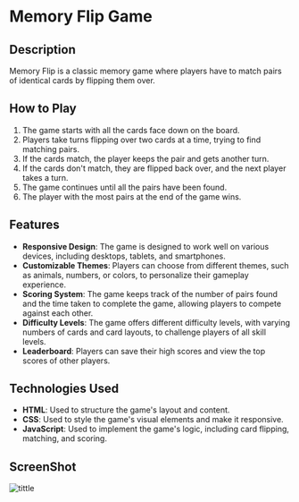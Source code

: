 # Memory Flip Game

## Description
Memory Flip is a classic memory game where players have to match pairs of identical cards by flipping them over.

## How to Play
1. The game starts with all the cards face down on the board.
2. Players take turns flipping over two cards at a time, trying to find matching pairs.
3. If the cards match, the player keeps the pair and gets another turn.
4. If the cards don't match, they are flipped back over, and the next player takes a turn.
5. The game continues until all the pairs have been found.
6. The player with the most pairs at the end of the game wins.

## Features
- **Responsive Design**: The game is designed to work well on various devices, including desktops, tablets, and smartphones.
- **Customizable Themes**: Players can choose from different themes, such as animals, numbers, or colors, to personalize their gameplay experience.
- **Scoring System**: The game keeps track of the number of pairs found and the time taken to complete the game, allowing players to compete against each other.
- **Difficulty Levels**: The game offers different difficulty levels, with varying numbers of cards and card layouts, to challenge players of all skill levels.
- **Leaderboard**: Players can save their high scores and view the top scores of other players.

## Technologies Used
- **HTML**: Used to structure the game's layout and content.
- **CSS**: Used to style the game's visual elements and make it responsive.
- **JavaScript**: Used to implement the game's logic, including card flipping, matching, and scoring.

## ScreenShot

![tittle](https://github.com/kunjgit/GameZone/assets/118452811/c1968d69-b75a-4e60-bb9a-64f1b4086deb)
